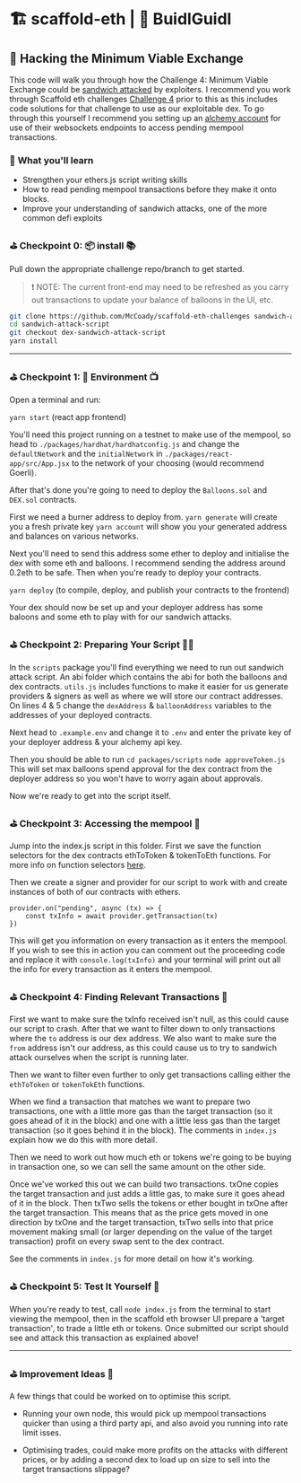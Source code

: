 # 🏗 scaffold-eth | 🏰 BuidlGuidl

## 🚩 **Hacking the Minimum Viable Exchange**

This code will walk you through how the Challenge 4: Minimum Viable Exchange could be [sandwich attacked](https://ethresear.ch/t/improving-front-running-resistance-of-x-y-k-market-makers/1281) by exploiters.  I recommend you work through Scaffold eth challenges [Challenge 4](https://github.com/scaffold-eth/scaffold-eth-challenges/tree/challenge-4-dex) prior to this as this includes code solutions for that challenge to use as our exploitable dex. To go through this yourself I recommend you setting up an [alchemy account](https://www.alchemy.com/) for use of their websockets endpoints to access pending mempool transactions.

### 🔬 **What you'll learn**

- Strengthen your ethers.js script writing skills
- How to read pending mempool transactions before they make it onto blocks.
- Improve your understanding of sandwich attacks, one of the more common defi exploits 

### **⛳️ Checkpoint 0: 📦 install 📚**

Pull down the appropriate challenge repo/branch to get started.

> ❗️ NOTE: The current front-end may need to be refreshed as you carry out transactions to update your balance of balloons in the UI, etc.

```bash
git clone https://github.com/McCoady/scaffold-eth-challenges sandwich-attack-script
cd sandwich-attack-script
git checkout dex-sandwich-attack-script
yarn install
```

---

### ⛳️ **Checkpoint 1: 🔭 Environment 📺**

Open a terminal and run:

`yarn start` (react app frontend)

You'll need this project running on a testnet to make use of the mempool, so head to `./packages/hardhat/hardhatconfig.js` and change the `defaultNetwork` and the `initialNetwork` in  `./packages/react-app/src/App.jsx` to the network of your choosing (would recommend Goerli).

After that's done you're going to need to deploy the `Balloons.sol` and `DEX.sol` contracts. 

First we need a burner address to deploy from.
`yarn generate` will create you a fresh private key
`yarn account` will show you your generated address and balances on various networks.

Next you'll need to send this address some ether to deploy and initialise the dex with some eth and balloons. I recommend sending the address around 0.2eth to be safe. 
Then when you're ready to deploy your contracts.

`yarn deploy` (to compile, deploy, and publish your contracts to the frontend)

Your dex should now be set up and your deployer address has some baloons and some eth to play with for our sandwich attacks.

### ⛳️ **Checkpoint 2: Preparing Your Script** 👨‍🔬

In the `scripts` package you'll find everything we need to run out sandwich attack script. An abi folder which contains the abi for both the balloons and dex contracts. `utils.js` includes functions to make it easier for us generate providers & signers as well as where we will store our contract addresses. On lines 4 & 5 change the `dexAddress` & `balloonAddress` variables to the addresses of your deployed contracts.

Next head to `.example.env` and change it to `.env` and enter the private key of your deployer address & your alchemy api key.

Then you should be able to run
`cd packages/scripts`
`node approveToken.js` This will set max balloons spend approval for the dex contract from the deployer address so you won't have to worry again about approvals.

Now we're ready to get into the script itself.


### ⛳️ **Checkpoint 3: Accessing the mempool** 🔎

Jump into the index.js script in this folder. First we save the function selectors for the dex contracts ethToToken & tokenToEth functions. For more info on function selectors [here](https://solidity-by-example.org/function-selector/). 

Then we create a signer and provider for our script to work with and create instances of both of our contracts with ethers.

```
provider.on("pending", async (tx) => {
    const txInfo = await provider.getTransaction(tx)
})
``` 
This will get you information on every transaction as it enters the mempool. 
If you wish to see this in action you can comment out the proceeding code and replace it with `console.log(txInfo)` and your terminal will print out all the info for every transaction as it enters the mempool.


### ⛳️ **Checkpoint 4: Finding Relevant Transactions** 👀

First we want to make sure the txInfo received isn't null, as this could cause our script to crash. After that we want to filter down to only transactions where the `to` address is our dex address. We also want to make sure the `from` address isn't our address, as this could cause us to try to sandwich attack ourselves when the script is running later.

Then we want to filter even further to only get transactions calling either the `ethToToken` or `tokenTokEth` functions.

When we find a transaction that matches we want to prepare two transactions, one with a little more gas than the target transaction (so it goes ahead of it in the block) and one with a little less gas than the target transaction (so it goes behind it in the block). The comments in `index.js` explain how we do this with more detail.

Then we need to work out how much eth or tokens we're going to be buying in transaction one, so we can sell the same amount on the other side.

Once we've worked this out we can build two transactions. txOne copies the target transaction and just adds a little gas, to make sure it goes ahead of it in the block. Then txTwo sells the tokens or ether bought in txOne after the target transaction. This means that as the price gets moved in one direction by txOne and the target transaction, txTwo sells into that price movement making small (or larger depending on the value of the target transaction) profit on every swap sent to the dex contract.

See the comments in `index.js` for more detail on how it's working.

### ⛳️ **Checkpoint 5: Test It Yourself** 🤙

When you're ready to test, call `node index.js` from the terminal to start viewing the mempool, then in the scaffold eth browser UI prepare a 'target transaction', to trade a little eth or tokens. Once submitted our script should see and attack this transaction as explained above!

---

### ⛳️ **Improvement Ideas** 🥼

A few things that could be worked on to optimise this script.

- Running your own node, this would pick up mempool transactions quicker than using a third party api, and also avoid you running into rate limit isses.

- Optimising trades, could make more profits on the attacks with different prices, or by adding a second dex to load up on size to sell into the target transactions slippage?

